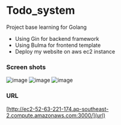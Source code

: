 # Todo_system
Project base learning for Golang
- Using Gin for backend framework
- Using Bulma for frontend template
- Deploy my website on aws ec2 instance
### Screen shots
![image](https://user-images.githubusercontent.com/93956496/228829522-2b700b1c-ce90-4988-9929-bc20675aa0fb.png)
![image](https://user-images.githubusercontent.com/93956496/228829527-a12ee826-9022-48fb-9de5-480365bf0c3c.png)
![image](https://user-images.githubusercontent.com/93956496/228829530-dad64af2-bb3e-43ca-99e0-3e47a564cb6d.png)
### URL
[http://ec2-52-63-221-174.ap-southeast-2.compute.amazonaws.com:3000/](url)
